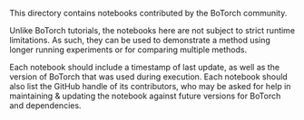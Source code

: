 This directory contains notebooks contributed by the BoTorch community.

Unlike BoTorch tutorials, the notebooks here are not subject to strict runtime
limitations. As such, they can be used to demonstrate a method using longer
running experiments or for comparing multiple methods.

Each notebook should include a timestamp of last update, as well as the version
of BoTorch that was used during execution. Each notebook should also list the
GitHub handle of its contributors, who may be asked for help in maintaining &
updating the notebook against future versions for BoTorch and dependencies.

